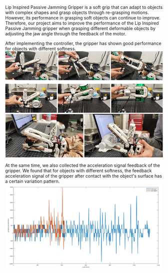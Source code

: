 
Lip Inspired Passive Jamming Gripper is a soft grip that can adapt to objects with complex shapes and grasp objects through re-grasping motions. However, its performance in grasping soft objects can continue to improve. Therefore, our project aims to improve the performance of the Lip Inspired Passive Jamming gripper when grasping different deformable objects by adjusting the jaw angle through the feedback of the motor.

After implementing the controller, the gripper has shown good performance for objects with different softness.
![image](https://github.com/chenyi0916/Soft_Gripper_Control/blob/main/gripper_1.png)
![image](https://github.com/chenyi0916/Soft_Gripper_Control/blob/main/gripper_2.png)

At the same time, we also collected the acceleration signal feedback of the gripper. We found that for objects with different softness, the feedback acceleration signal of the gripper after contact with the object's surface has a certain variation pattern.
![image](https://github.com/chenyi0916/Soft_Gripper_Control/blob/main/gripper_3.png)

